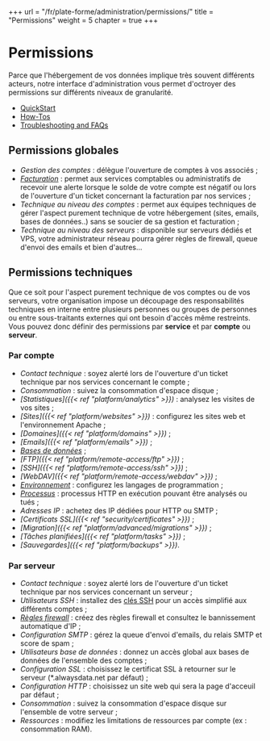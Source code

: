 +++
url = "/fr/plate-forme/administration/permissions/"
title = "Permissions"
weight = 5
chapter = true
+++

# Permissions

Parce que l'hébergement de vos données implique très souvent différents acteurs, notre interface d'administration vous permet d'octroyer des permissions sur différents niveaux de granularité.

- [QuickStart]()
- [How-Tos]()
- [Troubleshooting and FAQs]()

## Permissions globales

- _Gestion des comptes_ : délègue l'ouverture de comptes à vos associés  ;
- _[Facturation]()_ : permet aux services comptables ou administratifs de recevoir une alerte lorsque le solde de votre compte est négatif ou lors de l'ouverture d'un ticket concernant la facturation par nos services ;
- _Technique au niveau des comptes_ : permet aux équipes techniques de gérer l'aspect purement technique de votre hébergement (sites, emails, bases de données..) sans se soucier de sa gestion et facturation ;
- _Technique au niveau des serveurs_ : disponible sur serveurs dédiés et VPS, votre administrateur réseau pourra gérer règles de firewall, queue d'envoi des emails et bien d'autres...

## Permissions techniques

<div style="text-align: left">
Que ce soit pour l'aspect purement technique de vos comptes ou de vos serveurs, votre organisation impose un découpage des responsabilités techniques en interne entre plusieurs personnes ou groupes de personnes ou entre sous-traitants externes qui ont besoin d'accès même restreints. Vous pouvez donc définir des permissions par <b>service</b> et par <b>compte</b> ou <b>serveur</b>.
</div>

### Par compte

- _Contact technique_ : soyez alerté lors de l'ouverture d'un ticket technique par nos services concernant le compte ;
- _Consommation_ : suivez la consommation d'espace disque ;
- _[Statistiques]({{< ref "platform/analytics" >}})_ : analysez les visites de vos sites ;
- _[Sites]({{< ref "platform/websites" >}})_ : configurez les sites web et l'environnement Apache ;
- _[Domaines]({{< ref "platform/domains" >}})_ ;
- _[Emails]({{< ref "platform/emails" >}})_ ;
- _[Bases de données]()_ ;
- _[FTP]({{< ref "platform/remote-access/ftp" >}})_ ;
- _[SSH]({{< ref "platform/remote-access/ssh" >}})_ ;
- _[WebDAV]({{< ref "platform/remote-access/webdav" >}})_ ;
- _[Environnement]()_ : configurez les langages de programmation ;
- _[Processus]()_ : processus HTTP en exécution pouvant être analysés ou tués ;
- _Adresses IP_ : achetez des IP dédiées pour HTTP ou SMTP ;
- _[Certificats SSL]({{< ref "security/certificates" >}})_ ;
- _[Migration]({{< ref "platform/advanced/migrations" >}})_ ;
- _[Tâches planifiées]({{< ref "platform/tasks" >}})_ ;
- _[Sauvegardes]({{< ref "platform/backups" >}})_.

### Par serveur

- _Contact technique_ : soyez alerté lors de l'ouverture d'un ticket technique par nos services concernant un serveur ;
- _Utilisateurs SSH_ : installez des [clés SSH]() pour un accès simplifié aux différents comptes ;
- _[Règles firewall]()_ : créez des règles firewall et consultez le bannissement automatique d'IP ;
- _Configuration SMTP_ : gérez la queue d'envoi d'emails, du relais SMTP et score de spam ;
- _Utilisateurs base de données_ : donnez un accès global aux bases de données de l'ensemble des comptes ;
- _Configuration SSL_ : choisissez le certificat SSL à retourner sur le serveur (*.alwaysdata.net par défaut) ;
- _Configuration HTTP_ : choisissez un site web qui sera la page d'acceuil par défaut ;
- _Consommation_ : suivez la consommation d'espace disque sur l'ensemble de votre serveur ;
- _Ressources_ : modifiez les limitations de ressources par compte (ex : consommation RAM).
